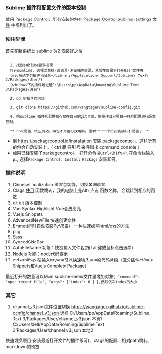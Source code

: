 ### Sublime 插件和配置文件的版本控制

使用 [Package
Control](https://packagecontrol.io/installation)，所有安装的包在 [Package
Control.sublime-settings 文件](https://github.com/wangtager/sublime-config/blob/master/Package%20Control.sublime-settings)
 中都列出了。



### 使用步骤

首先在新系统上 sublime 3/2 安装好之后

```console

  1. 找到sublime插件目录
  打开sumlime, 选择菜单栏-首选项-浏览插件目录，然后在目录下打开User文件夹
  (mac系统下的插件地址是~/Library/Application\ Support/Sublime\ Text\ 2/Packages/User/)
  (windows下的插件地址是C:\Users\pp\AppData\Roaming\Sublime Text 3\Packages\User)

  2. cd 到插件的地址

  3. git clone https://github.com/wangtager/sublime-config.git

  4. 把sublime 插件和配置都存放在自己的git仓库，像操作其它项目一样对配置进行版本控制。

  ** 一次配置，终生有效。再也不用担心换电脑，重新一个一个的安装插件和配置了 **

```

- 到 https://packagecontrol.io/installation 安装 packagecontrol 。这样所有的包会自动安装上。（ ctrl 跟 导引号 来呼叫出 command console ）
- 如果已经安装了packagecontrol， 打开命令栏`Ctrl+Shift+P`, 在命令栏输入`pi`, 选择`Package Control: Install Package` 安装即可。

### 插件说明
1. ChineseLocalization
  语言包功能，切换各国语言
2. Ctags [使用](https://www.jianshu.com/p/8e6d67bde952)
  函数跳转，我的电脑上是Alt+点击 函数名称，会跳转到相应的函数
3. git
  git 版本控制
4. Vue Syntax Highlight
  Vue语法高亮
5. Vuejs Snippets
6. AdvancedNewFile
  快速创建文件
7. Emmet(同时自动安装PyV8库）
  一种快速编写html/css的方法
8. pug
9. Sass
10. SyncedSideBar
11. AutoFileName
功能：快捷输入文件名(按Tab键或鼠标点击选中)
12. Nodejs
功能：node代码提示
13. ctrl+shift+p 在输入ssyvue可以快速输入vue的代码片段（区分插件cVuejs Snippets和Vuejs Complete Package）

最近打开的数量可以Main.sublime-menu文件里增加对象`{ "command": "open_recent_file", "args": {"index": 0 } },然后依次index的大小`
### 其它
1. channel_v3.json文件位置切换
https://wangtager.github.io/sublime-config/channel_v3.json 远程
C:/Users/pp/AppData/Roaming/Sublime Text 3/Packages/User/channel_v3.json 本地1
C:/Users/dell/AppData/Roaming/Sublime Text 3/Packages/User/channel_v3.json 本地2

快速切换项目(安装最近打开文件的插件即可)、ctags的配置、相对path跳转、markdown的预览






